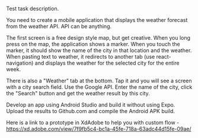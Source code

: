 Test task description.

You need to create a mobile application that displays the weather forecast from the weather API. API can be anything.

The first screen is a free design style map, but get creative. When you long press on the map, the application shows a marker. When you touch the marker, it should show the name of the city in that location and the weather. When pasting text to weather, it redirects to another tab (use react-navigation) and displays the weather for the selected city for the entire week.

There is also a "Weather" tab at the bottom. Tap it and you will see a screen with a city search field.
Use the Google API. Enter the name of the city, click the "Search" button and get the weather result by this city.

Develop an app using Android Studio and build it without using Expo.
Upload the results to Github.com and compile the Android APK build.

Here is a link to a prototype in XdAdobe to help you with custom flow -
https://xd.adobe.com/view/7f9fb5c4-bc1a-45fe-718a-63adc44d15fe-09ae/